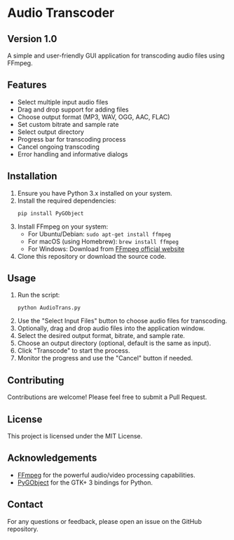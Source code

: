 # Audio Transcoder

## Version 1.0

A simple and user-friendly GUI application for transcoding audio files using FFmpeg.

## Features

- Select multiple input audio files
- Drag and drop support for adding files
- Choose output format (MP3, WAV, OGG, AAC, FLAC)
- Set custom bitrate and sample rate
- Select output directory
- Progress bar for transcoding process
- Cancel ongoing transcoding
- Error handling and informative dialogs

## Installation

1. Ensure you have Python 3.x installed on your system.
2. Install the required dependencies:
   ```
   pip install PyGObject
   ```
3. Install FFmpeg on your system:
   - For Ubuntu/Debian: `sudo apt-get install ffmpeg`
   - For macOS (using Homebrew): `brew install ffmpeg`
   - For Windows: Download from [FFmpeg official website](https://ffmpeg.org/download.html)
4. Clone this repository or download the source code.

## Usage

1. Run the script:
   ```
   python AudioTrans.py
   ```
2. Use the "Select Input Files" button to choose audio files for transcoding.
3. Optionally, drag and drop audio files into the application window.
4. Select the desired output format, bitrate, and sample rate.
5. Choose an output directory (optional, default is the same as input).
6. Click "Transcode" to start the process.
7. Monitor the progress and use the "Cancel" button if needed.

## Contributing

Contributions are welcome! Please feel free to submit a Pull Request.

## License

This project is licensed under the MIT License.

## Acknowledgements

- [FFmpeg](https://ffmpeg.org/) for the powerful audio/video processing capabilities.
- [PyGObject](https://pygobject.readthedocs.io/) for the GTK+ 3 bindings for Python.

## Contact

For any questions or feedback, please open an issue on the GitHub repository.
